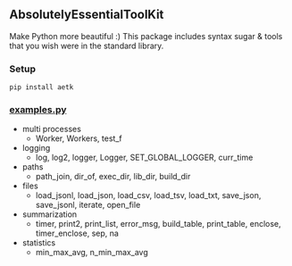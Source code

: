 ## AbsolutelyEssentialToolKit
Make Python more beautiful :) This package includes syntax sugar & tools that you wish were in the standard library.

### Setup

    pip install aetk

### [examples.py](https://github.com/sudongqi/AbsolutelyEssentialToolKit/blob/main/examples.py)

* multi processes
  * Worker, Workers, test_f
* logging
  * log, log2, logger, Logger, SET_GLOBAL_LOGGER, curr_time
* paths
  * path_join, dir_of, exec_dir, lib_dir, build_dir
* files
  * load_jsonl, load_json, load_csv, load_tsv, load_txt, save_json, save_jsonl, iterate, open_file
* summarization
  * timer, print2, print_list, error_msg, build_table, print_table, enclose, timer_enclose, sep, na
* statistics
  * min_max_avg, n_min_max_avg 
  






